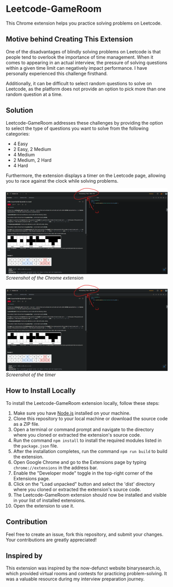 # Leetcode-GameRoom

This Chrome extension helps you practice solving problems on Leetcode.

## Motive behind Creating This Extension

One of the disadvantages of blindly solving problems on Leetcode is that people tend to overlook the importance of time management. When it comes to appearing in an actual interview, the pressure of solving questions within a given time limit can negatively impact performance. I have personally experienced this challenge firsthand.

Additionally, it can be difficult to select random questions to solve on Leetcode, as the platform does not provide an option to pick more than one random question at a time.

## Solution

Leetcode-GameRoom addresses these challenges by providing the option to select the type of questions you want to solve from the following categories:
- 4 Easy
- 2 Easy, 2 Medium
- 4 Medium
- 2 Medium, 2 Hard
- 4 Hard

Furthermore, the extension displays a timer on the Leetcode page, allowing you to race against the clock while solving problems.

![Extension](https://github.com/WinterSoldier13/leetcodeGameRoom/raw/main/asset/clock_screenshot.png)
*Screenshot of the Chrome extension*

![Clock](https://github.com/WinterSoldier13/leetcodeGameRoom/raw/main/asset/clock_screenshot.png)
*Screenshot of the timer*

## How to Install Locally

To install the Leetcode-GameRoom extension locally, follow these steps:

1. Make sure you have [Node.js](https://nodejs.org) installed on your machine.
2. Clone this repository to your local machine or download the source code as a ZIP file.
3. Open a terminal or command prompt and navigate to the directory where you cloned or extracted the extension's source code.
4. Run the command `npm install` to install the required modules listed in the `package.json` file.
5. After the installation completes, run the command `npm run build` to build the extension.
6. Open Google Chrome and go to the Extensions page by typing `chrome://extensions` in the address bar.
7. Enable the "Developer mode" toggle in the top-right corner of the Extensions page.
8. Click on the "Load unpacked" button and select the 'dist' directory where you cloned or extracted the extension's source code.
9. The Leetcode-GameRoom extension should now be installed and visible in your list of installed extensions.
10. Open the extension to use it.

## Contribution

Feel free to create an issue, fork this repository, and submit your changes. Your contributions are greatly appreciated!

## Inspired by

This extension was inspired by the now-defunct website binarysearch.io, which provided virtual rooms and contests for practicing problem-solving. It was a valuable resource during my interview preparation journey.
